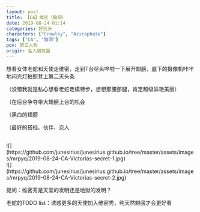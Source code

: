 ```yaml
---
layout: post
title: 【CA】维密（脑洞）
date: 2019-08-24 01:14
categories: 好兆头
characters: ["Crowley", "Aziraphale"]
tags: ["CA", "脑洞"]
pov: 第三人称
origin: 名人朋友圈
---
```


想看女体老蛇和天使走维密，走到T台尽头哗啦一下展开翅膀，底下的摄像机咔咔地闪光灯拍照登上第二天头条

（没错我就是私心想看老蛇走模特步，想想那腰那腿，肯定超级妖艳美丽）

（在后台争夺带大翅膀上台的机会

（黑白的翅膀

（最好的搭档、伙伴、恋人

<br>
![](https://github.com/junesirius/junesirius.github.io/tree/master/assets/images/mrpyq/2019-08-24-CA-Victorias-secret-1.jpg)

<br>
![](https://github.com/junesirius/junesirius.github.io/tree/master/assets/images/mrpyq/2019-08-24-CA-Victorias-secret-2.jpg)


提问：维密秀是天堂的发明还是地狱的发明？

老蛇的TODO list：诱惑更多的天使加入维密秀，纯天然翅膀才会更好看
